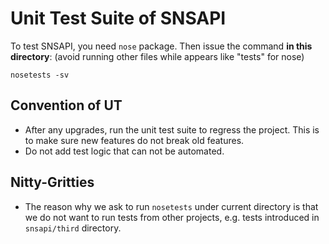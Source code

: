 Unit Test Suite of SNSAPI
====

To test SNSAPI, you need `nose` package. 
Then issue the command **in this directory**: 
(avoid running other files while appears like "tests" for nose)

```
nosetests -sv
```

Convention of UT
----------------

   * After any upgrades, run the unit test suite to regress
   the project. This is to make sure new features do not break
   old features. 
   * Do not add test logic that can not be automated. 

Nitty-Gritties
--------------

   * The reason why we ask to run `nosetests` under current 
   directory is that we do not want to run tests from other 
   projects, e.g. tests introduced in `snsapi/third` directory.


